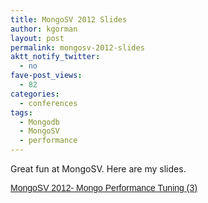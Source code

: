 ```yaml
---
title: MongoSV 2012 Slides
author: kgorman
layout: post
permalink: mongosv-2012-slides
aktt_notify_twitter:
  - no
fave-post_views:
  - 82
categories:
  - conferences
tags:
  - Mongodb
  - MongoSV
  - performance
---
```

Great fun at MongoSV. Here are my slides.

<a title="View MongoSV 2012- Mongo Performance Tuning (3) on Scribd" href="http://www.scribd.com/doc/115682791/MongoSV-2012-Mongo-Performance-Tuning-3?secret_password=1vr8ne2brzwayd4y05eq" style="margin: 12px auto 6px auto; font-family: Helvetica,Arial,Sans-serif; font-style: normal; font-variant: normal; font-weight: normal; font-size: 14px; line-height: normal; font-size-adjust: none; font-stretch: normal; -x-system-font: none; display: block; text-decoration: underline;">MongoSV 2012- Mongo Performance Tuning (3)</a>
